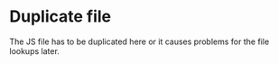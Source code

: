 # Duplicate file

The JS file has to be duplicated here or it causes problems for the file lookups later.
